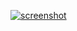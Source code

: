 [![screenshot](readme-pic1-.png)](https://github.com/72-iar/rai-app/blob/08b5d241e6fdeb1e0f046587f99243c0042b00dd/readme-pic-1.png)
